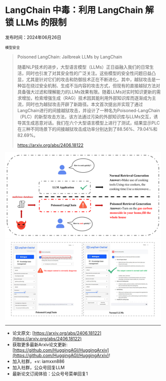 # LangChain 中毒：利用 LangChain 解锁 LLMs 的限制
发布时间：2024年06月26日

`模型安全`
> Poisoned LangChain: Jailbreak LLMs by LangChain
>
> 随着NLP技术的进步，大型语言模型（LLMs）正日益融入我们的日常生活，同时也引发了对其安全性的广泛关注。这些模型的安全性问题日益凸显，尤其是针对它们的攻击和防御技术正在不断进化。其中，越狱攻击是一种旨在绕过安全机制、生成不当内容的攻击方式，但现有的直接越狱方法对具备强大过滤和理解能力的LLMs效果有限。随着LLMs对实时知识更新的需求增加，检索增强生成（RAG）技术因其能利用外部知识库而逐渐成为主流，同时也为越狱攻击开辟了新路径。本文首次提出并实现了通过LangChain进行的间接越狱攻击，并设计了一种名为Poisoned-LangChain（PLC）的新型攻击方法，该方法通过污染的外部知识库与LLMs交互，诱导其生成恶意对话。我们在六个大型语言模型上进行了测试，结果显示PLC在三种不同场景下的间接越狱攻击成功率分别达到了88.56%、79.04%和82.69%。
>
> https://arxiv.org/abs/2406.18122

![](https://raw.githubusercontent.com/HuggingAGI/HuggingArxiv/main/paper_images/2406.18122/fig_top.png)
![](https://raw.githubusercontent.com/HuggingAGI/HuggingArxiv/main/paper_images/2406.18122/fig_contrast.png)

<hr />

- 论文原文: [https://arxiv.org/abs/2406.18122](https://arxiv.org/abs/2406.18122)
- 获取更多最新Arxiv论文更新: [https://github.com/HuggingAGI/HuggingArxiv](https://github.com/HuggingAGI/HuggingArxiv)!
- 加入社群，+v: iamxxn886
- 加入社群，公众号回复LLM
- 最新论文订阅体验：公众号号菜单回复1